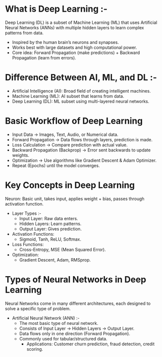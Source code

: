 # What is Deep Learning :-
Deep Learning (DL) is a subset of Machine Learning (ML) that uses Artificial Neural Networks (ANNs) with multiple hidden layers to learn complex patterns from data.

- Inspired by the human brain’s neurons and synapses.
- Works best with large datasets and high computational power.
- Core idea: Forward Propagation (make predictions) + Backward Propagation (learn from errors).

# Difference Between AI, ML, and DL :-

- Artificial Intelligence (AI): Broad field of creating intelligent machines.
- Machine Learning (ML): AI subset that learns from data.
- Deep Learning (DL): ML subset using multi-layered neural networks.

# Basic Workflow of Deep Learning

- Input Data → Images, Text, Audio, or Numerical data.
- Forward Propagation → Data flows through layers, prediction is made.
- Loss Calculation → Compare prediction with actual value.
- Backward Propagation (Backprop) → Error sent backwards to update weights.
- Optimization → Use algorithms like Gradient Descent & Adam Optimizer.
- Repeat (Epochs) until the model converges.

# Key Concepts in Deep Learning
Neuron: Basic unit, takes input, applies weight + bias, passes through activation function.

- Layer Types :-
  - Input Layer: Raw data enters.
  - Hidden Layers: Learn patterns.
  - Output Layer: Gives prediction.
- Activation Functions:
  - Sigmoid, Tanh, ReLU, Softmax.
- Loss Functions:
  - Cross-Entropy, MSE (Mean Squared Error).
- Optimization:
  - Gradient Descent, Adam, RMSprop.

# Types of Neural Networks in Deep Learning

Neural Networks come in many different architectures, each designed to solve a specific type of problem.

- Artificial Neural Network (ANN) :-
  - The most basic type of neural network.
  - Consists of Input Layer → Hidden Layers → Output Layer.
  - Data flows only in one direction (Forward Propagation).
  - Commonly used for tabular/structured data.
    - Applications: Customer churn prediction, fraud detection, credit scoring.

  
